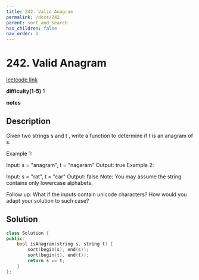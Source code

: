 ```yaml
---
title: 242. Valid Anagram
permalink: /docs/242
parent: sort_and_search
has_children: false
nav_order: 1
---
```

# 242. Valid Anagram
[leetcode link](https://leetcode.com/problems/valid-anagram/)

**difficulty(1-5)** 
1

**notes**   


## Description
Given two strings s and t , write a function to determine if t is an anagram of s.

Example 1:

Input: s = "anagram", t = "nagaram"
Output: true
Example 2:

Input: s = "rat", t = "car"
Output: false
Note:
You may assume the string contains only lowercase alphabets.

Follow up:
What if the inputs contain unicode characters? How would you adapt your solution to such case?

## Solution

```c++
class Solution {
public:
    bool isAnagram(string s, string t) {
        sort(begin(s), end(s));
        sort(begin(t), end(t));
        return s == t;
    }
};
```


<!-- 
Default label
{: .label }

Blue label
{: .label .label-blue }

Stable
{: .label .label-green }

New release
{: .label .label-purple }

Coming soon
{: .label .label-yellow }

Deprecated
{: .label .label-red } -->
